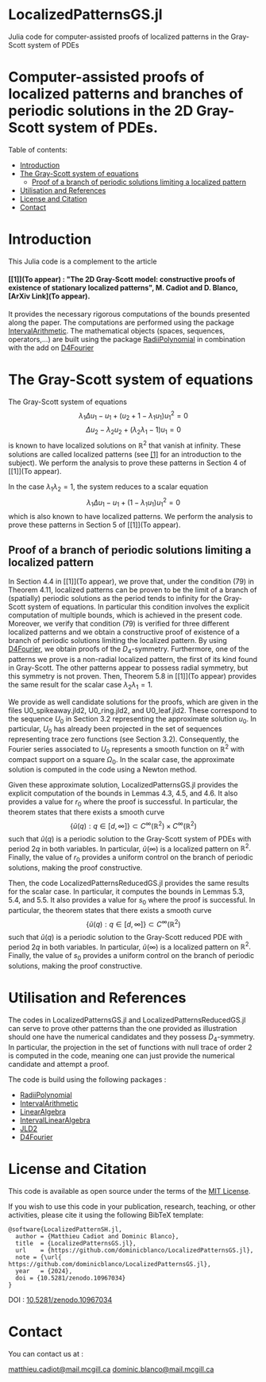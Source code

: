 # LocalizedPatternsGS.jl
Julia code for computer-assisted proofs of localized patterns in the Gray-Scott system of PDEs

# Computer-assisted proofs of localized patterns and branches of periodic solutions in the 2D Gray-Scott system of PDEs.



Table of contents:


* [Introduction](#introduction)
* [The Gray-Scott system of equations](#the-gray-scott-system-of-equations)
   * [Proof of a branch of periodic solutions limiting a localized pattern](#proof-of-a-branch-of-periodic-solutions-limiting-a-localized-pattern)
* [Utilisation and References](#utilisation-and-references)
* [License and Citation](#license-and-citation)
* [Contact](#contact)



# Introduction

This Julia code is a complement to the article 

#### [[1]](To appear) : "The 2D Gray-Scott model: constructive proofs of existence of stationary localized patterns", M. Cadiot and D. Blanco, [ArXiv Link](To appear).

It provides the necessary rigorous computations of the bounds presented along the paper. The computations are performed using the package [IntervalArithmetic](https://github.com/JuliaIntervals/IntervalArithmetic.jl). The mathematical objects (spaces, sequences, operators,...) are built using the package [RadiiPolynomial](https://github.com/OlivierHnt/RadiiPolynomial.jl) in combination with the add on [D4Fourier](https://github.com/dominicblanco/D4Fourier.jl)


# The Gray-Scott system of equations

The Gray-Scott system of equations
$$\lambda_1 \Delta u_1 -  u_1 + (u_2 + 1 - \lambda_1 u_1)u_1^2 =0$$
$$\Delta u_2 - \lambda_2 u_2 + (\lambda_2 \lambda_1 - 1)u_1 = 0$$
is known to have localized solutions on $\mathbb{R}^2$ that vanish at infinity. These solutions are called localized patterns (see [[1]](https://arxiv.org/abs/2302.12877) for an introduction to the subject). We perform the analysis to prove these patterns in Section 4 of [[1]](To appear).

In the case $\lambda_1 \lambda_2 = 1$, the system reduces to a scalar equation
$$\lambda_1 \Delta u_1 - u_1 + (1 - \lambda_1 u_1)u_1^2 = 0$$
which is also known to have localized patterns. We perform the analysis to prove these patterns in Section 5 of [[1]](To appear).

## Proof of a branch of periodic solutions limiting a localized pattern

In Section 4.4 in [[1]](To appear), we prove that, under the condition (79) in Theorem 4.11, localized patterns can be proven to be the limit of a branch of (spatially) periodic solutions as the period tends to infinity for the Gray-Scott system of equations. In particular this condition involves the explicit computation of multiple bounds, which is achieved in the present code. Moreover, we verify that condition (79) is verified for three different localized patterns and we obtain a constructive proof of existence of a branch of periodic solutions limiting the localized pattern. By using [D4Fourier](https://github.com/dominicblanco/D4Fourier.jl), we obtain proofs of the $D_4$-symmetry. Furthermore, one of the patterns we prove is a non-radial localized pattern, the first of its kind found in Gray-Scott. The other patterns appear to possess radial symmetry, but this symmetry is not proven. Then, Theorem 5.8 in [[1]](To appear) provides the same result for the scalar case $\lambda_2 \lambda_1 = 1$.

We provide as well candidate solutions for the proofs, which are given in the files U0_spikeaway.jld2, U0_ring.jld2, and U0_leaf.jld2. These correspond to the sequence $U_0$ in Section 3.2 representing the approximate solution $u_0$. In particular, $U_0$ has already been projected in the set of sequences representing trace zero functions (see Section 3.2). Consequently, the Fourier series associated to $U_0$ represents a smooth function on $\mathbb{R}^2$ with compact support on a square $\Omega_0$. In the scalar case, the approximate solution is computed in the code using a Newton method.

Given these approximate solution, LocalizedPatternsGS.jl provides the explicit computation of the bounds in Lemmas 4.3, 4.5, and 4.6. It also provides a value for $r_0$ where the proof is successful. In particular, the theorem states that there exists a smooth curve 
$$\{\tilde{u}(q) : q \in [d,\infty]\} \subset C^\infty(\mathbb{R}^2) \times C^\infty(\mathbb{R}^2)$$
such that $\tilde{u}(q)$ is a periodic solution to the Gray-Scott system of PDEs with period $2q$ in both variables.  In particular, $\tilde{u}(\infty)$ is a localized pattern on $\mathbb{R}^2.$ Finally, the value of $r_0$ provides a uniform control on the branch of periodic solutions, making the proof constructive. 

Then, the code LocalizedPatternsReducedGS.jl provides the same results for the scalar case. In particular, it computes the bounds in Lemmas 5.3, 5.4, and 5.5. It also provides a value for $s_0$ where the proof is successful. In particular, the theorem states that there exists a smooth curve 
$$\{\tilde{u}(q) : q \in [d,\infty]\} \subset C^\infty(\mathbb{R}^2)$$
such that $\tilde{u}(q)$ is a periodic solution to the Gray-Scott reduced PDE with period $2q$ in both variables.  In particular, $\tilde{u}(\infty)$ is a localized pattern on $\mathbb{R}^2.$ Finally, the value of $s_0$ provides a uniform control on the branch of periodic solutions, making the proof constructive. 

 
 # Utilisation and References

 The codes in LocalizedPatternsGS.jl and LocalizedPatternsReducedGS.jl can serve to prove other patterns than the one provided as illustration should one have the numerical candidates and they possess $D_4$-symmetry. In particular, the projection in the set of functions with null trace of order $2$ is computed in the code, meaning one can just provide the numerical candidate and attempt a proof.
 
 The code is build using the following packages :
 - [RadiiPolynomial](https://github.com/OlivierHnt/RadiiPolynomial.jl) 
 - [IntervalArithmetic](https://github.com/JuliaIntervals/IntervalArithmetic.jl)
 - [LinearAlgebra](https://docs.julialang.org/en/v1/stdlib/LinearAlgebra/)
 - [IntervalLinearAlgebra](https://github.com/JuliaIntervals/IntervalLinearAlgebra.jl)
 - [JLD2](https://github.com/JuliaIO/JLD2.jl)
 - [D4Fourier](https://github.com/dominicblanco/D4Fourier.jl)
 
 
 # License and Citation
 
This code is available as open source under the terms of the [MIT License](http://opensource.org/licenses/MIT).
  
If you wish to use this code in your publication, research, teaching, or other activities, please cite it using the following BibTeX template:

```
@software{LocalizedPatternSH.jl,
  author = {Matthieu Cadiot and Dominic Blanco},
  title  = {LocalizedPatternsGS.jl},
  url    = {https://github.com/dominicblanco/LocalizedPatternsGS.jl},
  note = {\url{ https://github.com/dominicblanco/LocalizedPatternsGS.jl},
  year   = {2024},
  doi = {10.5281/zenodo.10967034}
}
```
DOI : [10.5281/zenodo.10967034](https://doi.org/10.5281/zenodo.10967034) 


# Contact

You can contact us at :

matthieu.cadiot@mail.mcgill.ca
dominic.blanco@mail.mcgill.ca
